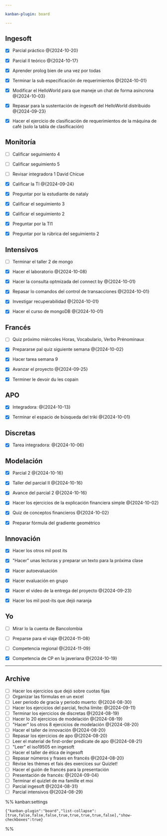 ```yaml
---

kanban-plugin: board

---
```


## Ingesoft

- [x] Parcial práctico @{2024-10-20}
- [x] Parcial II teórico @{2024-10-17}
- [x] Aprender prolog bien de una vez por todas
- [x] Terminar la sub especificación de requerimientos @{2024-10-01}
- [x] Modificar el HelloWorld para que maneje un chat de forma asíncrona @{2024-10-03}
- [x] Repasar para la sustentación de ingesoft del HelloWorld distribuido @{2024-09-23}
- [x] Hacer el ejercicio de clasificación de requerimientos de la máquina de café (solo la tabla de clasificación)


## Monitoría

- [ ] Calificar seguimiento 4
- [ ] Calificar seguimiento 5
- [ ] Revisar integradora 1 David Chicue
- [x] Calificar la TI @{2024-09-24}
- [x] Preguntar por la estudiante de nataly
- [x] Calificar el seguimiento 3
- [x] Calificar el seguimiento 2
- [x] Preguntar por la TI1
- [x] Preguntar por la rúbrica del seguimiento 2


## Intensivos

- [ ] Terminar el taller 2 de mongo
- [x] Hacer el laboratorio @{2024-10-08}
- [x] Hacer la consulta optmizada del connect by @{2024-10-01}
- [x] Repasar lo comandos del control de transacciones @{2024-10-01}
- [x] Investigar recuperabilidad @{2024-10-01}
- [x] Hacer el curso de mongoDB @{2024-10-01}


## Francés

- [ ] Quiz próximo miércoles Horas, Vocabulario, Verbo Prénominaux
- [x] Prepararse pal quiz siguiente semana @{2024-10-02}
- [x] Hacer tarea semana 9
- [x] Avanzar el proyecto @{2024-09-25}
- [x] Terminer le devoir du les copain


## APO

- [x] Integradora: @{2024-10-13}
- [x] Terminar el espacio de búsqueda del triki @{2024-10-01}


## Discretas

- [x] Tarea integradora: @{2024-10-06}


## Modelación

- [x] Parcial 2 @{2024-10-16}
- [x] Taller del parcial II @{2024-10-16}
- [x] Avance del parcial 2 @{2024-10-16}
- [x] Hacer los ejercicios de la explicación financiera simple @{2024-10-02}
- [x] Quiz de conceptos financieros @{2024-10-02}
- [x] Preparar fórmula del gradiente geométrico


## Innovación

- [x] Hacer los otros mil post its
- [x] "Hacer" unas lecturas y preparar un texto para la próxima clase
- [x] Hacer autoevaluación
- [x] Hacer evaluación en grupo
- [x] Hacer el video de la entrega del proyecto @{2024-09-23}
- [x] Hacer los mil post-its que dejó naranja


## Yo

- [ ] Mirar lo la cuenta de Bancolombia
- [ ] Preparse para el viaje @{2024-11-08}
- [ ] Competencia regional @{2024-11-09}
- [x] Competencia de CP en la javeriana @{2024-10-19}


***

## Archive

- [ ] Hacer los ejercicios que dejó sobre cuotas fijas
- [ ] Organizar las fórmulas en un excel
- [ ] Leer periodo de gracia y periodo muerto: @{2024-08-30}
- [ ] Hacer los ejercicios del parcial, fecha límite: @{2024-09-11}
- [ ] Terminar los ejercicios de discretas @{2024-08-19}
- [ ] Hacer lo 20 ejercicios de modelación @{2024-08-19}
- [ ] "Hacer" los otros 8 ejercicios de modelación @{2024-08-20}
- [ ] Hacer el taller de innovación @{2024-08-20}
- [ ] Repasar los ejercicios de apo @{2024-08-20}
- [ ] Leer el material de first-order predicate de apo @{2024-08-21}
- [ ] "Leer" el iso19505 en ingesoft
- [ ] Hacer el taller de ética de ingesoft
- [ ] Repasar números y frases en francés @{2024-08-20}
- [ ] Révise les thèmes et fais des exercices sur Quizlet!
- [ ] Hacer el guión de francés para la presentación
- [ ] Presentación de francés: @{2024-09-04}
- [ ] Terminar el quizlet de ma famille et moi
- [ ] Parcial ingesoft @{2024-08-31}
- [ ] Parcial intensivos @{2024-08-29}

%% kanban:settings
```
{"kanban-plugin":"board","list-collapse":[true,false,false,false,true,true,true,true,false],"show-checkboxes":true}
```
%%